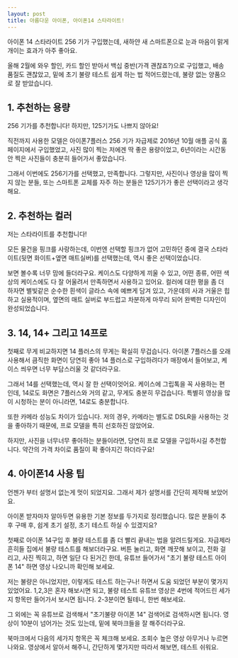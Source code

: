 ```yaml
---
layout: post
title: 아름다운 아이폰, 아이폰14 스타라이트!
---
```


아이폰 14 스타라이트 256 기가 구입했는데, 새하얀 새 스마트폰으로 눈과 마음이 맑게 개이는 효과가 아주 좋아요.

올해 2월에 와우 할인, 카드 할인 받아서 백십 중반(가격 괜찮죠?)으로 구입했고, 배송 품질도 괜찮았고, 밑에 초기 불량 테스트 쉽게 하는 법 적어드렸는데, 불량 없는 양품으로 잘 받았습니다.



<h2>1. 추천하는 용량</h2>
256 기가를 추천합니다! 하지만, 125기가도 나쁘지 않아요!

직전까지 사용한 모델은 아이폰7플러스 256 기가 자급제로 2016년 10월 애플 공식 홈페이지에서 구입했었고, 사진 많이 찍는 저에겐 딱 좋은 용량이었고, 6년이라는 시간동안 찍은 사진들이 충분히 들어가서 좋았습니다.

그래서 이번에도 256기가를 선택했고, 만족합니다.
그렇지만, 사진이나 영상을 많이 찍지 않는 분들, 또는 스마트폰 교체를 자주 하는 분들은 125기가가 좋은 선택이라고 생각해요.



<h2>2. 추천하는 컬러</h2>
저는 스타라이트를 추천합니다!

모든 물건을 핑크를 사랑하는데, 이번엔 선택할 핑크가 없어 고민하던 중에 결국 스타라이트(뒷면 화이트+옆면 매트실버)를 선택했는데, 역시 좋은 선택이었습니다. 

보면 볼수록 너무 맘에 들더라구요. 케이스도 다양하게 끼울 수 있고, 어떤 종류, 어떤 색상의 케이스에도 다 잘 어울려서 만족하면서 사용하고 있어요.
컬러에 대한 평을 좀 더 하자면 별빛같은 순수한 흰색이 글라스 속에 예쁘게 담겨 있고, 가운데의 사과 거울은 힙하고 실용적이며, 옆면의 매트 실버로 부드럽고 차분하게 마무리 되어 완벽한 디자인이 완성되었습니다.



<h2>3. 14, 14+ 그리고 14프로</h2>
첫째로 무게 비교하지면 14 플러스의 무게는 확실히 무겁습니다.
아이폰 7플러스를 오래 사용해서 큼직한 화면이 당연히 좋아 14 플러스로 구입하려다가 매장에서 들어보고, 케이스 씌우면 너무 부담스러울 것 같더라구요. 

그래서 14를 선택했는데, 역시 잘 한 선택이엇어요. 케이스에 그립톡을 꼭 사용하는 편인데, 14로도 화면은 7플러스와 거의 같고, 무게도 충분히 무겁습니다.
특별히 영상을 많이 시청하는 분이 아니라면, 14로도 충분합니다.

또한 카메라 성능도 차이가 있습니다.
저의 경우, 카메라는 별도로 DSLR을 사용하는 것을 좋아하기 때문에, 프로 모델을 특히 선호하진 않았어요. 

하지만, 사진을 너무너무 좋아하는 분들이라면, 당연히 프로 모델을 구입하시길 추천합니다. 
약간의 가격 차이로 품질이 확 좋아지긴 하더라구요!



<h2>4. 아이폰14 사용 팁</h2>
언젠가 부터 설명서 없는게 멋이 되었지요.
그래서 제가 설명서를 간단히 제작해 보았어요.

아이폰 받자마자 알아두면 유용한 기본 정보를 두가지로 정리했습니다.
많은 분들이 추후 구매 후, 쉽게 초기 설정, 초기 테스트 하실 수 있겠지요?

첫째로 아이폰 14구입 후 불량 테스트를 좀 더 빨리 끝내는 법을 알려드릴게요.
자급제라 흔히들 집에서 불량 테스트를 해보더라구요.
버튼 눌리고, 화면 깨끗해 보이고, 전화 걸리고, 사진 찍히고, 하면 일단 다 된거긴 한데, 유튜브 들어가서 "초기 불량 테스트 아이폰 14" 하면 영상 나오니까 확인해 보세요.

저는 불량은 아니었지만, 이렇게도 테스트 하는구나!
하면서 도움 되었던 부분이 몇가지 있었어요. 1,2,3은 혼자 해보시면 되고, 불량 테스트 유튜브 영상은 4번에 적어드린 세가지 항목만 들어가서 보시면 됩니다. 2-3분이면 될테니, 한번 해보세요.

그 외에는 꼭 유튜브로 검색해서 "초기불량 아이폰 14" 검색어로 검색하시면 됩니다. 
영상이 10분이 넘어가는 것도 있는데, 밑에 북마크들을 잘 해주더라구요. 

북마크에서 다음의 세가지 항목은 꼭 체크해 보세요. 
조회수 높은 영상 아무거나 누르면 나와요. 영상에서 알아서 해주니, 간단하게 몇가지만 따라서 해보면, 테스트 쉬워요.
